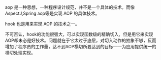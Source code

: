 aop 是一种思想，一种程序设计规范，并不是一个具体的技术，而像 AspectJ,Spring aop等是实现 AOP 的具体技术。

hook 也是用来实现 AOP 的技术之一。


不可否认，hook的功能很强大，可以实现函数级的精确切入，但是用它来实现AOP却未必是好技术。问题就在于它太过于底层，对切入动作的抽象不够，反而增加了程序员的工作量，达不到AOP横切所要达到的目标——为应用提供统一的横切处理实现。
